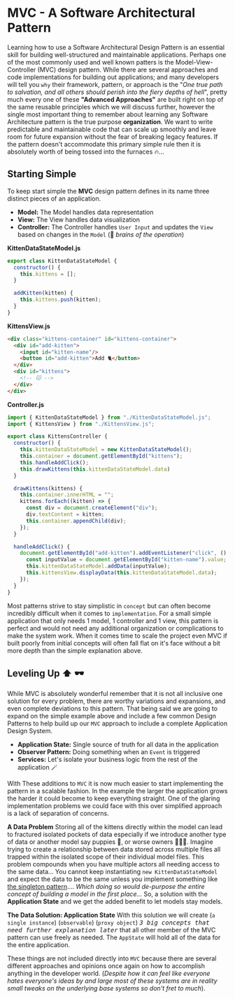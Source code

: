 # MVC - A Software Architectural Pattern

Learning how to use a Software Architectural Design Pattern is an essential skill for building well-structured and maintainable applications. Perhaps one of the most commonly used and well known patters is the Model-View-Controller (MVC) design pattern. While there are several approaches and code implementations for building out applications; and many developers will tell you `why` their framework, pattern, or approach is the "*One true path to salvation, and all others should perish into the fiery depths of hell*", pretty much every one of these **"Advanced Approaches"** are built right on top of the same reusable principles which we will discuss further, however the single most important thing to remember about learning any Software Architecture pattern is the true purpose **organization**. We want to write predictable and maintainable code that can scale up smoothly and leave room for future expansion without the fear of breaking legacy features. If the pattern doesn't accommodate this primary simple rule then it is absolutely worth of being tossed into the furnaces 🔥...

## Starting Simple

To keep start simple the **MVC** design pattern defines in its name three distinct pieces of an application. 

* **Model:** The Model handles data representation
* **View:** The View handles data visualization
* **Controller:** The Controller handles `User Input` and updates the `View` based on changes in the `Model` (🧠 *brains of the operation*)

__KittenDataStateModel.js__
```js
export class KittenDataStateModel {
  constructor() {
    this.kittens = [];
  }

  addKitten(kitten) {
    this.kittens.push(kitten);
  }
}
```

__KittensView.js__
```html
<div class="kittens-container" id="kittens-container">
  <div id="add-kitten">
    <input id="kitten-name"/>
    <button id="add-kitten">Add 🐈</button>
  </div>
  <div id="kittens">
    <!-- 😽 -->
  </div>
</div>
```

__Controller.js__
```js
import { KittenDataStateModel } from "./KittenDataStateModel.js";
import { KittensView } from "./KittensView.js";

export class KittensController {
  constructor() {
    this.kittenDataStateModel = new KittenDataStateModel();
    this.container = document.getElementById("kittens");
    this.handleAddClick();
    this.drawKittens(this.kittenDataStateModel.data)
  }

  drawKittens(kittens) {
    this.container.innerHTML = "";
    kittens.forEach((kitten) => {
      const div = document.createElement("div");
      div.textContent = kitten;
      this.container.appendChild(div);
    });
  }

  handleAddClick() {
    document.getElementById("add-kitten").addEventListener("click", () => {
      const inputValue = document.getElementById("kitten-name").value;
      this.kittenDataStateModel.addData(inputValue);
      this.kittensView.displayData(this.kittenDataStateModel.data);
    });
  }
}
```

Most patterns strive to stay simplistic in `concept` but can often become incredibly difficult when it comes to `implementation`. For a small simple application that only needs 1 model, 1 controller and 1 view, this pattern is perfect and would not need any additional organization or complications to make the system work. When it comes time to scale the project even MVC if built poorly from initial concepts will often fall flat on it's face without a bit more depth than the simple explanation above. 

## Leveling Up ⬆️ 🕶️

While MVC is absolutely wonderful remember that it is not all inclusive one solution for every problem, there are worthy variations and expansions, and even complete deviations to this pattern. That being said we are going to expand on the simple example above and include a few common Design Patterns to help build up our `MVC` approach to include a complete Application Design System.

* **Application State:** Single source of truth for all data in the application
* **Observer Pattern:** Doing something when an `Event` is triggered 
* **Services:** Let's isolate your business logic from the rest of the application 🪄

With These additions to `MVC` it is now much easier to start implementing the pattern in a scalable fashion. In the example the larger the application grows the harder it could become to keep everything straight. One of the glaring implementation problems we could face with this over simplified approach is a lack of separation of concerns. 

**A Data Problem**
Storing all of the kittens directly within the model can lead to fractured isolated pockets of data especially if we introduce another type of data or another model say puppies 🐶, or worse owners 👩‍👧‍👦. Imagine trying to create a relationship between data stored across multiple files all trapped within the isolated scope of their individual model files. This problem compounds when you have multiple actors all needing access to the same data... You cannot keep instantiating `new KittenDataStateModel` and expect the data to be the same unless you implement something like [the singleton pattern](https://en.wikipedia.org/wiki/Singleton_pattern).... *Which doing so would de-purpose the entire concept of building a model in the first place...*  So, a solution with the **Application State** and we get the added benefit to let models stay models.

**The Data Solution: Application State**
With this solution we will create (`a single instance`) (`observable`) (`proxy object`) <kbd>*3 big concepts that need further explanation later*</kbd> that all other member of the MVC pattern can use freely as needed. The `AppState` will hold all of the data for the entire application. 






These things are not included directly into `MVC` because there are several different approaches and opinions once again on how to accomplish anything in the developer world. (*Despite how it can feel like everyone hates everyone's ideas by and large most of these systems are in reality small tweaks on the underlying base systems so don't fret to much*).